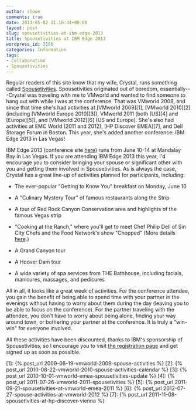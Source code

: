 ```yaml
---
author: slowe
comments: true
date: 2013-05-02 11:16:44+00:00
layout: post
slug: spousetivities-at-ibm-edge-2013
title: Spousetivities at IBM Edge 2013
wordpress_id: 3166
categories: Information
tags:
- Collaboration
- Spousetivities
---
```


Regular readers of this site know that my wife, Crystal, runs something called [Spousetivities](http://spousetivities.com). Spousetivities originated out of boredom, essentially---Crystal was traveling with me to VMworld and wanted to find someone to hang out with while I was at the conference. That was VMworld 2008, and since that time she's had activities at [VMworld 2009][1], [VMworld 2010][2] (including [VMworld Europe 2010][3]), VMworld 2011 (both [US][4] and [Europe][5]), and [VMworld 2012][6] (US and Europe). She's also had activities at EMC World (2011 and 2012), [HP Discover EMEA][7], and Dell Storage Forum in Boston. This year, she's added another conference: IBM Edge 2013 in Las Vegas!

IBM Edge 2013 (conference site [here](http://www-03.ibm.com/systems/edge/)) runs from June 10-14 at Mandalay Bay in Las Vegas. If you are attending IBM Edge 2013 this year, I'd encourage you to consider bringing your spouse or significant other with you and getting them involved in Spousetivities. As is always the case, Crystal has a great line-up of activities planned for participants, including:

* The ever-popular "Getting to Know You" breakfast on Monday, June 10

* A "Culinary Mystery Tour" of famous restaurants along the Strip

* A tour of Red Rock Canyon Conservation area and highlights of the famous Vegas strip

* "Cooking at the Ranch," where you'll get to meet Chef Philip Dell of Sin City Chefs and the Food Network's show "Chopped" (More details [here](http://spousetivities.com/2013/04/celebrity-chef-ibm-edge-and-spousetivities/).)

* A Grand Canyon tour

* A Hoover Dam tour

* A wide variety of spa services from THE Bathhouse, including facials, manicures, massages, and pedicures

All in all, it looks like a great week of activities. For the conference attendee, you gain the benefit of being able to spend time with your partner in the evenings without having to worry about them during the day (leaving you to be able to focus on the conference). For the partner traveling with the attendee, you don't have to worry about being alone, finding your way around town, or bothering your partner at the conference. It is truly a "win-win" for everyone involved.

All these activities have been discounted, thanks to IBM's sponsorship of Spousetivities, so I encourage you to visit [the registration page](http://edge2013-spousetivities.eventbrite.com) and get signed up as soon as possible.

[1]: {% post_url 2009-06-19-vmworld-2009-spouse-activities %}
[2]: {% post_url 2010-08-22-vmworld-2010-spouse-activities-calendar %}
[3]: {% post_url 2010-10-01-vmworld-emea-spousetivities-update %}
[4]: {% post_url 2011-07-26-vmworld-2011-spousetivities %}
[5]: {% post_url 2011-09-21-spousetivities-at-vmworld-emea-2011 %}
[6]: {% post_url 2012-07-27-spouse-activities-at-vmworld-2012 %}
[7]: {% post_url 2011-11-08-spousetivities-at-hp-discover-vienna %}
